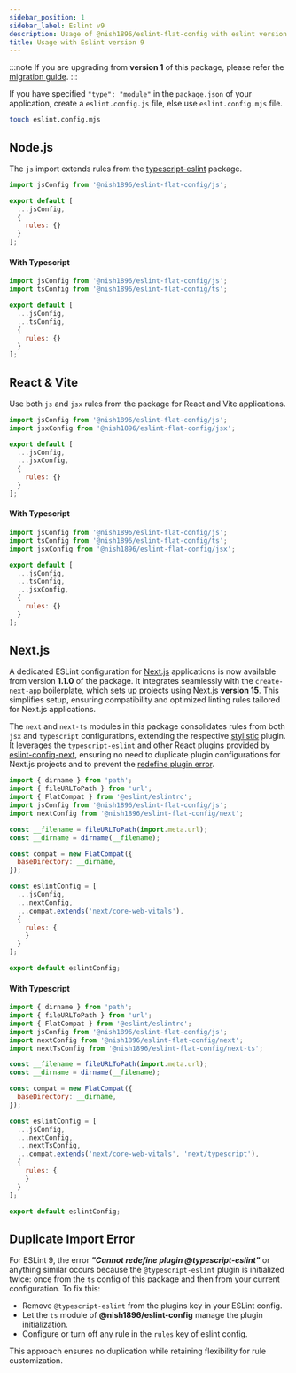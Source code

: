 ```yaml
---
sidebar_position: 1
sidebar_label: Eslint v9
description: Usage of @nish1896/eslint-flat-config with eslint version 9 for node, react and next.js applications.
title: Usage with Eslint version 9
---
```


:::note
If you are upgrading from **version 1** of this package, please refer the [migration guide](../migration/eslint-flat-config/v1_to_v2.md).
:::

If you have specified `"type": "module"` in the `package.json` of your application, create a `eslint.config.js` file, else use `eslint.config.mjs` file. 

```bash
touch eslint.config.mjs
```

## Node.js

The `js` import extends rules from the [typescript-eslint](https://www.npmjs.com/package/typescript-eslint) package. 

```js title="eslint.config.mjs"
import jsConfig from '@nish1896/eslint-flat-config/js';

export default [
  ...jsConfig,
  {
    rules: {}
  }
];
```

<h4>With Typescript</h4>

```js title="eslint.config.mjs"
import jsConfig from '@nish1896/eslint-flat-config/js';
import tsConfig from '@nish1896/eslint-flat-config/ts';

export default [
  ...jsConfig,
  ...tsConfig,
  {
    rules: {}
  }
];
```

## React & Vite

Use both `js` and `jsx` rules from the package for React and Vite applications.

```js title="eslint.config.mjs"
import jsConfig from '@nish1896/eslint-flat-config/js';
import jsxConfig from '@nish1896/eslint-flat-config/jsx';

export default [
  ...jsConfig,
  ...jsxConfig,
  {
    rules: {}
  }
];
```

<h4>With Typescript</h4>

```js title="eslint.config.mjs"
import jsConfig from '@nish1896/eslint-flat-config/js';
import tsConfig from '@nish1896/eslint-flat-config/ts';
import jsxConfig from '@nish1896/eslint-flat-config/jsx';

export default [
  ...jsConfig,
  ...tsConfig,
  ...jsxConfig,
  {
    rules: {}
  }
];
```

## Next.js

A dedicated ESLint configuration for [Next.js](https://nextjs.org/) applications is now available from version **1.1.0** of the package. It integrates seamlessly with the `create-next-app` boilerplate, which sets up projects using Next.js **version 15**. This simplifies setup, ensuring compatibility and optimized linting rules tailored for Next.js applications.

The `next` and `next-ts` modules in this package consolidates rules from both `jsx` and `typescript` configurations, extending the respective [stylistic](https://eslint.style/packages/default) plugin. It leverages the `typescript-eslint` and other React plugins provided by [eslint-config-next](https://www.npmjs.com/package/eslint-config-next), ensuring no need to duplicate plugin configurations for Next.js projects and to prevent the [redefine plugin error](#duplicate-import-error).

```js title="eslint.config.mjs"
import { dirname } from 'path';
import { fileURLToPath } from 'url';
import { FlatCompat } from '@eslint/eslintrc';
import jsConfig from '@nish1896/eslint-flat-config/js';
import nextConfig from '@nish1896/eslint-flat-config/next';

const __filename = fileURLToPath(import.meta.url);
const __dirname = dirname(__filename);

const compat = new FlatCompat({
  baseDirectory: __dirname,
});

const eslintConfig = [
  ...jsConfig,
  ...nextConfig,
  ...compat.extends('next/core-web-vitals'),
  {
    rules: {
    }
  }
];

export default eslintConfig;
```

<h4>With Typescript</h4>

```js title="eslint.config.mjs"
import { dirname } from 'path';
import { fileURLToPath } from 'url';
import { FlatCompat } from '@eslint/eslintrc';
import jsConfig from '@nish1896/eslint-flat-config/js';
import nextConfig from '@nish1896/eslint-flat-config/next';
import nextTsConfig from '@nish1896/eslint-flat-config/next-ts';

const __filename = fileURLToPath(import.meta.url);
const __dirname = dirname(__filename);

const compat = new FlatCompat({
  baseDirectory: __dirname,
});

const eslintConfig = [
  ...jsConfig,
  ...nextConfig,
  ...nextTsConfig,
  ...compat.extends('next/core-web-vitals', 'next/typescript'),
  {
    rules: {
    }
  }
];

export default eslintConfig;
```

## Duplicate Import Error

For ESLint 9, the error _**"Cannot redefine plugin @typescript-eslint"**_ or anything similar occurs because the `@typescript-eslint` plugin is initialized twice: once from the `ts` config of this package and then from your current configuration. To fix this:

- Remove `@typescript-eslint` from the plugins key in your ESLint config.
- Let the `ts` module of **@nish1896/eslint-config** manage the plugin initialization.
- Configure or turn off any rule in the `rules` key of eslint config.

This approach ensures no duplication while retaining flexibility for rule customization.
